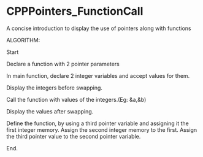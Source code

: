 # CPPPointers_FunctionCall
A concise introduction to display the use of pointers along with functions

ALGORITHM:

Start

Declare a function with 2 pointer parameters

In main function, declare 2 integer variables and accept values for them.

Display the integers before swapping.

Call the function with values of the integers.(Eg: &a,&b)

Display the values after swapping.

Define the function, by using a third pointer variable and assigning it the first integer memory. Assign the second integer memory to the first. Assign the third pointer value to the second pointer variable.

End.



